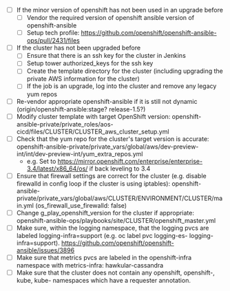 - [ ] If the minor version of openshift has not been used in an upgrade before
  - [ ] Vendor the required version of openshift ansible version of openshift-ansible
  - [ ] Setup tech profile: https://github.com/openshift/openshift-ansible-ops/pull/2431/files
- [ ] If the cluster has not been upgraded before
  - [ ] Ensure that there is an ssh key for the cluster in Jenkins
  - [ ] Setup tower authorized_keys for the ssh key
  - [ ] Create the template directory for the cluster (including upgrading the private AWS information for the cluster)
  - [ ] If the job is an upgrade, log into the cluster and remove any legacy yum repos
- [ ] Re-vendor appropriate openshift-ansible if it is still not dynamic  (origin/openshift-ansible:stage? release-1.5?)
- [ ] Modify cluster template with target OpenShift version: openshift-ansible-private/private_roles/aos-cicd/files/CLUSTER/CLUSTER_aws_cluster_setup.yml
- [ ] Check that the yum repo for the cluster's target version is accurate: openshift-ansible-private/private_vars/global/aws/dev-preview-int/int/dev-preview-int/yum_extra_repos.yml
  - e.g. Set to https://mirror.openshift.com/enterprise/enterprise-3.4/latest/x86_64/os/ if back leveling to 3.4
- [ ] Ensure that firewall settings are correct for the cluster (e.g. disable firewalld in config loop if the cluster is using iptables): openshift-ansible-private/private_vars/global/aws/CLUSTER/ENVIRONMENT/CLUSTER/main.yml  (os_firewall_use_firewalld: false)
- [ ] Change g_play_openshift_version for the cluster if appropriate: openshift-ansible-ops/playbooks/site/CLUSTER/openshift_master.yml
- [ ] Make sure, within the logging namespace, that the logging pvcs are labeled logging-infra=support  (e.g. oc label pvc logging-es- logging-infra=support). https://github.com/openshift/openshift-ansible/issues/3896
- [ ] Make sure that metrics pvcs are labeled in the openshift-infra namespace with metrics-infra: hawkular-cassandra 
- [ ] Make sure that the cluster does not contain any openshift, openshift-, kube, kube- namespaces which have a requester annotation.
